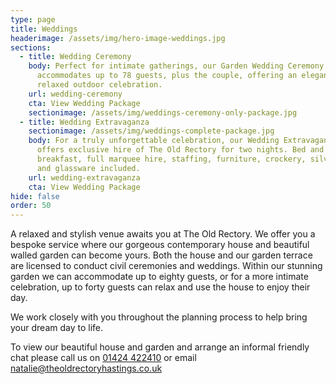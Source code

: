 ```yaml
---
type: page
title: Weddings
headerimage: /assets/img/hero-image-weddings.jpg
sections:
  - title: Wedding Ceremony
    body: Perfect for intimate gatherings, our Garden Wedding Ceremony package
      accommodates up to 78 guests, plus the couple, offering an elegant and
      relaxed outdoor celebration.
    url: wedding-ceremony
    cta: View Wedding Package
    sectionimage: /assets/img/weddings-ceremony-only-package.jpg
  - title: Wedding Extravaganza
    sectionimage: /assets/img/weddings-complete-package.jpg
    body: For a truly unforgettable celebration, our Wedding Extravaganza package
      offers exclusive hire of The Old Rectory for two nights. Bed and
      breakfast, full marquee hire, staffing, furniture, crockery, silverware
      and glassware included.
    url: wedding-extravaganza
    cta: View Wedding Package
hide: false
order: 50
---
```

A relaxed and stylish venue awaits you at The Old Rectory. We offer you a bespoke service where our gorgeous contemporary house and beautiful walled garden can become yours. Both the house and our garden terrace are licensed to conduct civil ceremonies and weddings. Within our stunning garden we can accommodate up to eighty guests, or for a more intimate celebration, up to forty guests can relax and use the house to enjoy their day.

We work closely with you throughout the planning process to help bring your dream day to life.

To view our beautiful house and garden and arrange an informal friendly chat please call us on [01424 422410](tel:01424422410) or email [natalie@theoldrectoryhastings.co.uk](natalie@theoldrectoryhastings.co.uk)
